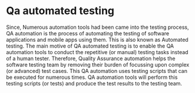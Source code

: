 # Qa automated testing

Since, Numerous automation tools had been came into the testing process, QA automation is the process of automating the testing of software applications and mobile apps using them. This is also known as Automated testing. The main motive of QA automated testing is to enable the QA automation tools to conduct the repetitive (or manual) testing tasks instead of a human tester. Therefore, Quality Assurance automation helps the software testing team by removing their burden of focussing upon complex (or advanced) test cases. This QA automation uses testing scripts that can be executed for numerous times. QA automation tools will perform this testing scripts (or tests) and produce the test results to the testing team.
